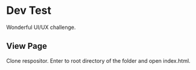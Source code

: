 # Dev Test

Wonderful UI/UX challenge.

## View Page

Clone respositor.
Enter to root directory of the folder and open index.html.